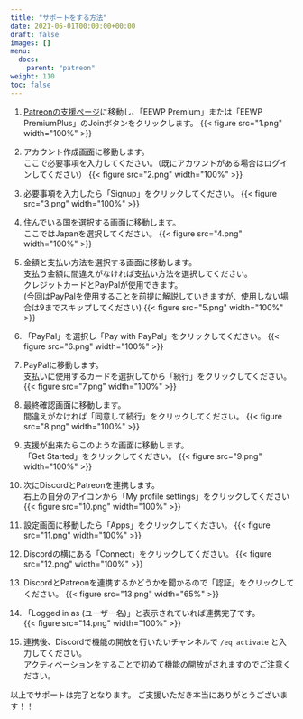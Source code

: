 ```yaml
---
title: "サポートをする方法"
date: 2021-06-01T00:00:00+00:00
draft: false
images: []
menu: 
  docs:
    parent: "patreon"
weight: 110
toc: false
---
```


1. [Patreonの支援ページ](https://www.patreon.com/yukineko?fan_landing=true)に移動し、「EEWP Premium」または「EEWP PremiumPlus」のJoinボタンをクリックします。
{{< figure src="1.png" width="100%" >}}

2. アカウント作成画面に移動します。  
ここで必要事項を入力してください。（既にアカウントがある場合はログインしてください）
{{< figure src="2.png" width="100%" >}}

3. 必要事項を入力したら「Signup」をクリックしてください。
{{< figure src="3.png" width="100%" >}}

4. 住んでいる国を選択する画面に移動します。  
ここではJapanを選択してください。
{{< figure src="4.png" width="100%" >}}

5. 金額と支払い方法を選択する画面に移動します。  
支払う金額に間違えがなければ支払い方法を選択してください。  
クレジットカードとPayPalが使用できます。  
(今回はPayPalを使用することを前提に解説していきますが、使用しない場合は9までスキップしてください)
{{< figure src="5.png" width="100%" >}}

6. 「PayPal」を選択し「Pay with PayPal」をクリックしてください。
{{< figure src="6.png" width="100%" >}}

7. PayPalに移動します。  
支払いに使用するカードを選択してから「続行」をクリックしてください。
{{< figure src="7.png" width="100%" >}}

8. 最終確認画面に移動します。  
間違えがなければ「同意して続行」をクリックしてください。
{{< figure src="8.png" width="100%" >}}

9. 支援が出来たらこのような画面に移動します。  
「Get Started」をクリックしてください。
{{< figure src="9.png" width="100%" >}}

10.  次にDiscordとPatreonを連携します。  
右上の自分のアイコンから「My profile settings」をクリックしてください
{{< figure src="10.png" width="100%" >}}

11. 設定画面に移動したら「Apps」をクリックしてください。
{{< figure src="11.png" width="100%" >}}

12. Discordの横にある「Connect」をクリックしてください。
{{< figure src="12.png" width="100%" >}}

13. DiscordとPatreonを連携するかどうかを聞かるので「認証」をクリックしてください。
{{< figure src="13.png" width="65%" >}}

14.  「Logged in as (ユーザー名)」と表示されていれば連携完了です。  
{{< figure src="14.png" width="100%" >}}

15.  連携後、Discordで機能の開放を行いたいチャンネルで `/eq activate` と入力してください。  
アクティベーションをすることで初めて機能の開放がされますのでご注意ください。

以上でサポートは完了となります。
ご支援いただき本当にありがとうございます！！